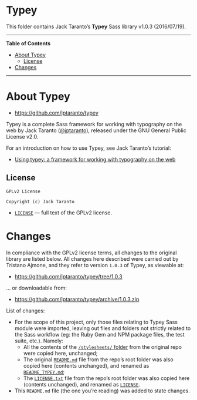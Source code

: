 Typey
=====

This folder contains Jack Taranto’s **Typey** Sass library v1.0.3 (2016/07/19).

------------------------------------------------------------------------

**Table of Contents**

<!-- #toc -->
-   [About Typey](#about-typey)
    -   [License](#license)
-   [Changes](#changes)

<!-- /toc -->

------------------------------------------------------------------------

About Typey
===========

-   <https://github.com/jptaranto/typey>

Typey is a complete Sass framework for working with typography on the web by Jack Taranto ([@jptaranto](https://github.com/jptaranto)), released under the GNU General Public License v2.0.

For an introduction on how to use Typey, see Jack Taranto’s tutorial:

-   [Using typey: a framework for working with typography on the web](https://www.previousnext.com.au/blog/using-typey-framework-working-typography-web)

License
-------

    GPLv2 License

    Copyright (c) Jack Taranto

-   [`LICENSE`](./LICENSE) — full text of the GPLv2 license.

Changes
=======

In compliance with the GPLv2 license terms, all changes to the original library are listed below. All changes here described were carried out by Tristano Ajmone, and they refer to version `1.0.3` of Typey, as viewable at:

-   <https://github.com/jptaranto/typey/tree/1.0.3>

… or downloadable from:

-   <https://github.com/jptaranto/typey/archive/1.0.3.zip>

List of changes:

-   For the scope of this project, only those files relating to Typey Sass module were imported, leaving out files and folders not strictly related to the Sass workflow (eg: the Ruby Gem and NPM package files, the test suite, etc.). Namely:
    -   All the contents of the [`/stylesheets/` folder](https://github.com/jptaranto/typey/tree/1.0.3/stylesheets) from the original repo were copied here, unchanged;
    -   The original [`README.md`](https://github.com/jptaranto/typey/blob/1.0.3/README.md) file from the repo’s root folder was also copied here (contents unchanged), and renamed as [`README_TYPEY.md`](./README_TYPEY.md);
    -   The [`LICENSE.txt`](https://github.com/jptaranto/typey/blob/1.0.3/LICENSE.txt) file from the repo’s root folder was also copied here (contents unchanged), and renamed as [`LICENSE`](./LICENSE).
-   This `README.md` file (the one you’re reading) was added to state changes.

